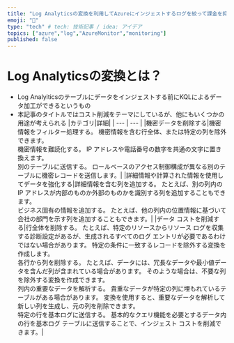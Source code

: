 ```yaml
---
title: "Log Analyticsの変換を利用してAzureにインジェストするログを絞って課金を抑える"
emoji: "🐥"
type: "tech" # tech: 技術記事 / idea: アイデア
topics: ["azure","log","AzureMonitor","monitoring"]
published: false
---
```

# Log Analyticsの変換とは？
- Log Analyiticsのテーブルにデータをインジェストする前にKQLによるデータ加工ができるというもの
- 本記事のタイトルではコスト削減をテーマにしているが、他にもいくつかの用途が考えられる
|カテゴリ|詳細|
| --- | --- |
|機密データを削除する|機密情報をフィルター処理する。 機密情報を含む行全体、または特定の列を除外できます。<br>機密情報を難読化する。 IP アドレスや電話番号の数字を共通の文字に置き換えます。<br>別のテーブルに送信する。 ロールベースのアクセス制御構成が異なる別のテーブルに機密レコードを送信します。|
|詳細情報や計算された情報を使用してデータを強化する|詳細情報を含む列を追加する。 たとえば、別の列内の IP アドレスが内部のものか外部のものかを識別する列を追加することもできます。<br>ビジネス固有の情報を追加する。 たとえば、他の列内の位置情報に基づいて会社の部門を示す列を追加することもできます。|
|データ コストを削減する|行全体を削除する。 たとえば、特定のリソースからリソース ログを収集する診断設定があるが、生成されるすべてのログ エントリが必要であるわけではない場合があります。 特定の条件に一致するレコードを除外する変換を作成します。<br>各行から列を削除する。 たとえば、データには、冗長なデータや最小値データを含んだ列が含まれている場合があります。 そのような場合は、不要な列を除外する変換を作成できます。<br>列内の重要なデータを解析する。 貴重なデータが特定の列に埋もれているテーブルがある場合があります。 変換を使用すると、重要なデータを解析して新しい列を生成し、元の列を削除できます。<br>特定の行を基本ログに送信する。 基本的なクエリ機能を必要とするデータ内の行を基本ログ テーブルに送信することで、インジェスト コストを削減できます。|

